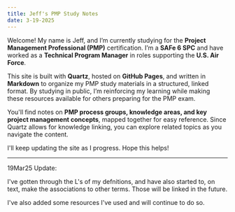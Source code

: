 ```yaml
---
title: Jeff's PMP Study Notes
date: 3-19-2025
---
```


Welcome! My name is Jeff, and I’m currently studying for the **Project Management Professional (PMP)** certification. I’m a **SAFe 6 SPC** and have worked as a **Technical Program Manager** in roles supporting the **U.S. Air Force**.  

This site is built with **Quartz**, hosted on **GitHub Pages**, and written in **Markdown** to organize my PMP study materials in a structured, linked format. By studying in public, I’m reinforcing my learning while making these resources available for others preparing for the PMP exam.  

You'll find notes on **PMP process groups, knowledge areas, and key project management concepts**, mapped together for easy reference. Since Quartz allows for knowledge linking, you can explore related topics as you navigate the content.  

I'll keep updating the site as I progress. Hope this helps!

---

19Mar25 Update:

I've gotten through the L's of my defnitions, and have also started to, on text, make the associations to other terms. Those will be linked in the future.

I've also added some resources I've used and will continue to do so.